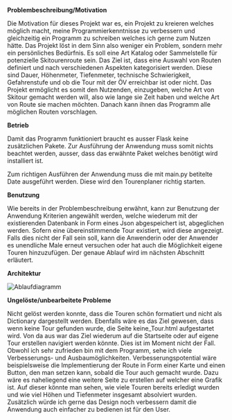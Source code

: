**Problembeschreibung/Motivation**

Die Motivation für dieses Projekt war es, ein Projekt zu kreieren welches möglich macht, meine Programmierkenntnisse zu verbessern und gleichzeitig ein Programm zu schreiben welches ich gerne zum Nutzen hätte. Das Projekt löst in dem Sinn also weniger ein Problem, sondern mehr ein persönliches Bedürfnis. Es soll eine Art Katalog oder Sammelstelle für potenzielle Skitourenroute sein. Das Ziel ist, dass eine Auswahl von Routen definiert und nach verschiedenen Aspekten kategorisiert werden. Diese sind Dauer, Höhenmeter, Tiefenmeter, technische Schwierigkeit, Gefahrenstufe und ob die Tour mit der ÖV erreichbar ist oder nicht. Das Projekt ermöglicht es somit den Nutzenden, einzugeben, welche Art von Skitour gemacht werden will, also wie lange sie Zeit haben und welche Art von Route sie machen möchten. Danach kann ihnen das Programm alle möglichen Routen vorschlagen. 


**Betrieb**

Damit das Programm funktioniert braucht es ausser Flask keine zusätzlichen Pakete. Zur Ausführung der Anwendung muss somit nichts beachtet werden, ausser, dass das erwähnte Paket welches benötigt wird installiert ist. 
  
Zum richtigen Ausführen der Anwendung muss die mit main.py betitelte Date ausgeführt werden. Diese wird den Tourenplaner richtig starten. 

**Benutzung**

Wie bereits in der Problembeschreibung erwähnt, kann zur Benutzung der Anwendung Kriterien angewählt werden, welche wiederum mit der existierenden Datenbank in Form eines Json abgespeichert ist, abgeglichen werden. Sofern eine übereinstimmende Tour existiert, wird diese angezeigt. Falls dies nicht der Fall sein soll, kann die Anwenderin oder der Anwender es unendliche Male erneut versuchen oder hat auch die Möglichkeit eigene Touren hinzuzufügen. Der genaue Ablauf wird im nächsten Abschnitt erläutert.  

**Architektur**

![Ablaufdiagramm](C:\Users\milen\OneDrive\Desktop\FHGR\DBM_HS22\Prog2\pro2_projekt\Tourenplaner\images\Ablaufdiagramm_1.png)

**Ungelöste/unbearbeitete Probleme**

Nicht gelöst werden konnte, dass die Touren schön formatiert und nicht als Dictionary dargestellt werden. Ebenfalls wäre es das Ziel gewesen, dass wenn keine Tour gefunden wurde, die Seite keine_Tour.html aufgestartet wird. Von da aus war das Ziel wiederum auf die Startseite oder auf eigene Tour erstellen navigiert werden könnte. Dies ist im Moment nicht der Fall. 
Obwohl ich sehr zufrieden bin mit dem Programm, sehe ich viele Verbesserungs- und Ausbaumöglichkeiten. Verbesserungspotential wäre beispielsweise die Implementierung der Route in Form einer Karte und einen Button, den man setzen kann, sobald die Tour auch gemacht wurde. Dazu wäre es naheliegend eine weitere Seite zu erstellen auf welcher eine Grafik ist. Auf dieser könnte man sehen, wie viele Touren bereits erledigt wurden und wie viel Höhen und Tiefenmeter insgesamt absolviert wurden. Zusätzlich würde ich gerne das Design noch verbessern damit die Anwendung auch einfacher zu bedienen ist für den User.
